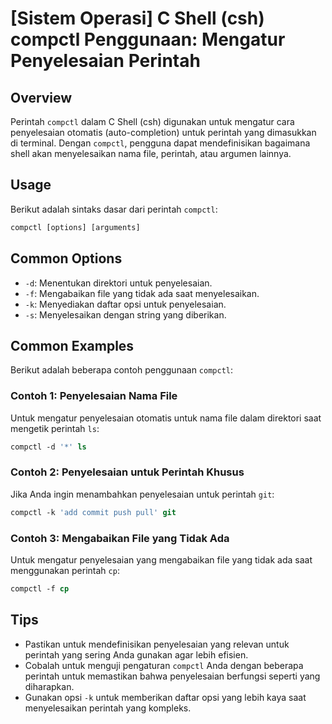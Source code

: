 # [Sistem Operasi] C Shell (csh) compctl Penggunaan: Mengatur Penyelesaian Perintah

## Overview
Perintah `compctl` dalam C Shell (csh) digunakan untuk mengatur cara penyelesaian otomatis (auto-completion) untuk perintah yang dimasukkan di terminal. Dengan `compctl`, pengguna dapat mendefinisikan bagaimana shell akan menyelesaikan nama file, perintah, atau argumen lainnya.

## Usage
Berikut adalah sintaks dasar dari perintah `compctl`:

```csh
compctl [options] [arguments]
```

## Common Options
- `-d`: Menentukan direktori untuk penyelesaian.
- `-f`: Mengabaikan file yang tidak ada saat menyelesaikan.
- `-k`: Menyediakan daftar opsi untuk penyelesaian.
- `-s`: Menyelesaikan dengan string yang diberikan.

## Common Examples
Berikut adalah beberapa contoh penggunaan `compctl`:

### Contoh 1: Penyelesaian Nama File
Untuk mengatur penyelesaian otomatis untuk nama file dalam direktori saat mengetik perintah `ls`:

```csh
compctl -d '*' ls
```

### Contoh 2: Penyelesaian untuk Perintah Khusus
Jika Anda ingin menambahkan penyelesaian untuk perintah `git`:

```csh
compctl -k 'add commit push pull' git
```

### Contoh 3: Mengabaikan File yang Tidak Ada
Untuk mengatur penyelesaian yang mengabaikan file yang tidak ada saat menggunakan perintah `cp`:

```csh
compctl -f cp
```

## Tips
- Pastikan untuk mendefinisikan penyelesaian yang relevan untuk perintah yang sering Anda gunakan agar lebih efisien.
- Cobalah untuk menguji pengaturan `compctl` Anda dengan beberapa perintah untuk memastikan bahwa penyelesaian berfungsi seperti yang diharapkan.
- Gunakan opsi `-k` untuk memberikan daftar opsi yang lebih kaya saat menyelesaikan perintah yang kompleks.